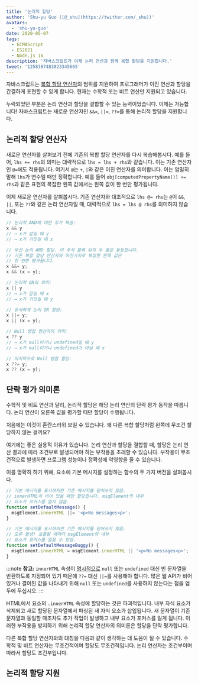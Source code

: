 ```yaml
---
title: '논리적 할당'
author: 'Shu-yu Guo ([@_shu](https://twitter.com/_shu))'
avatars:
  - 'shu-yu-guo'
date: 2020-05-07
tags:
  - ECMAScript
  - ES2021
  - Node.js 16
description: '자바스크립트가 이제 논리 연산과 함께 복합 할당을 지원합니다.'
tweet: '1258387483823345665'
---
```

자바스크립트는 [복합 할당 연산자](https://developer.mozilla.org/en-US/docs/Web/JavaScript/Reference/Operators/Assignment_Operators)의 범위를 지원하여 프로그래머가 이진 연산과 할당을 간결하게 표현할 수 있게 합니다. 현재는 수학적 또는 비트 연산만 지원되고 있습니다.

<!--truncate-->
누락되었던 부분은 논리 연산과 할당을 결합할 수 있는 능력이었습니다. 이제는 가능합니다! 자바스크립트는 새로운 연산자인 `&&=`, `||=`, `??=`를 통해 논리적 할당을 지원합니다.

## 논리적 할당 연산자

새로운 연산자를 살펴보기 전에 기존의 복합 할당 연산자를 다시 복습해봅시다. 예를 들어, `lhs += rhs`의 의미는 대략적으로 `lhs = lhs + rhs`와 같습니다. 이는 기존 연산자인 `@=`에도 적용됩니다. 여기서 `@`는 `+`, `|`와 같은 이진 연산자를 의미합니다. 이는 엄밀히 말해 `lhs`가 변수일 때만 정확합니다. 예를 들어 `obj[computedPropertyName()] += rhs`과 같은 표현의 복잡한 왼쪽 값에서는 왼쪽 값이 한 번만 평가됩니다.

이제 새로운 연산자를 살펴봅시다. 기존 연산자와 대조적으로 `lhs @= rhs`는 `@`이 `&&`, `||`, 또는 `??`와 같은 논리 연산자일 때, 대략적으로 `lhs = lhs @ rhs`를 의미하지 않습니다.

```js
// 논리적 AND에 대한 추가 복습:
x && y
// → x가 참일 때 y
// → x가 거짓일 때 x

// 우선 논리 AND 할당. 이 주석 블록 뒤의 두 줄은 동등합니다.
// 기존 복합 할당 연산자와 마찬가지로 복잡한 왼쪽 값은
// 한 번만 평가됩니다.
x &&= y;
x && (x = y);

// 논리적 OR의 의미:
x || y
// → x가 참일 때 x
// → x가 거짓일 때 y

// 유사하게 논리 OR 할당:
x ||= y;
x || (x = y);

// Null 병합 연산자의 의미:
x ?? y
// → x가 null이거나 undefined일 때 y
// → x가 null이거나 undefined가 아닐 때 x

// 마지막으로 Null 병합 할당:
x ??= y;
x ?? (x = y);
```

## 단락 평가 의미론

수학적 및 비트 연산과 달리, 논리적 할당은 해당 논리 연산의 단락 평가 동작을 따릅니다. 논리 연산이 오른쪽 값을 평가할 때만 할당이 수행됩니다.

처음에는 이것이 혼란스러워 보일 수 있습니다. 왜 다른 복합 할당처럼 왼쪽에 무조건 할당하지 않는 걸까요?

여기에는 좋은 실용적 이유가 있습니다. 논리 연산과 할당을 결합할 때, 할당은 논리 연산 결과에 따라 조건부로 발생되어야 하는 부작용을 초래할 수 있습니다. 부작용이 무조건적으로 발생하면 프로그램 성능이나 정확성에 악영향을 줄 수 있습니다.

이를 명확히 하기 위해, 요소에 기본 메시지를 설정하는 함수의 두 가지 버전을 살펴봅시다.

```js
// 기본 메시지를 표시하지만 기존 메시지를 덮어쓰지 않음.
// innerHTML이 비어 있을 때만 할당합니다. msgElement의 내부
// 요소가 포커스를 잃지 않음.
function setDefaultMessage() {
  msgElement.innerHTML ||= '<p>No messages<p>';
}

// 기본 메시지를 표시하지만 기존 메시지를 덮어쓰지 않음.
// 오류 발생! 호출될 때마다 msgElement의 내부
// 요소가 포커스를 잃을 수 있음.
function setDefaultMessageBuggy() {
  msgElement.innerHTML = msgElement.innerHTML || '<p>No messages<p>';
}
```

:::note
**참고:** `innerHTML` 속성이 [명시적으로](https://w3c.github.io/DOM-Parsing/#dom-innerhtml-innerhtml) `null` 또는 `undefined` 대신 빈 문자열을 반환하도록 지정되어 있기 때문에 `??=` 대신 `||=`를 사용해야 합니다. 많은 웹 API가 비어 있거나 결여된 값을 나타내기 위해 `null` 또는 `undefined`를 사용하지 않는다는 점을 염두에 두십시오.
:::

HTML에서 요소의 `.innerHTML` 속성에 할당하는 것은 파괴적입니다. 내부 자식 요소가 삭제되고 새로 할당된 문자열에서 파싱된 새 자식 요소가 삽입됩니다. 새 문자열이 기존 문자열과 동일할 때조차도 추가 작업이 발생하고 내부 요소가 포커스를 잃게 됩니다. 이러한 부작용을 방지하기 위해 논리적 할당 연산자의 의미론은 할당을 단락 평가합니다.

다른 복합 할당 연산자와의 대칭을 다음과 같이 생각하는 데 도움이 될 수 있습니다. 수학적 및 비트 연산자는 무조건적이며 할당도 무조건적입니다. 논리 연산자는 조건부이며 따라서 할당도 조건부입니다.

## 논리적 할당 지원

<feature-support chrome="85"
                 firefox="79 https://bugzilla.mozilla.org/show_bug.cgi?id=1629106"
                 safari="14 https://developer.apple.com/documentation/safari-release-notes/safari-14-beta-release-notes#New-Features:~:text=논리적%20할당%20연산자%20지원이%20추가되었습니다."
                 nodejs="16"
                 babel="예 https://babeljs.io/docs/en/babel-plugin-proposal-logical-assignment-operators"></feature-support>
